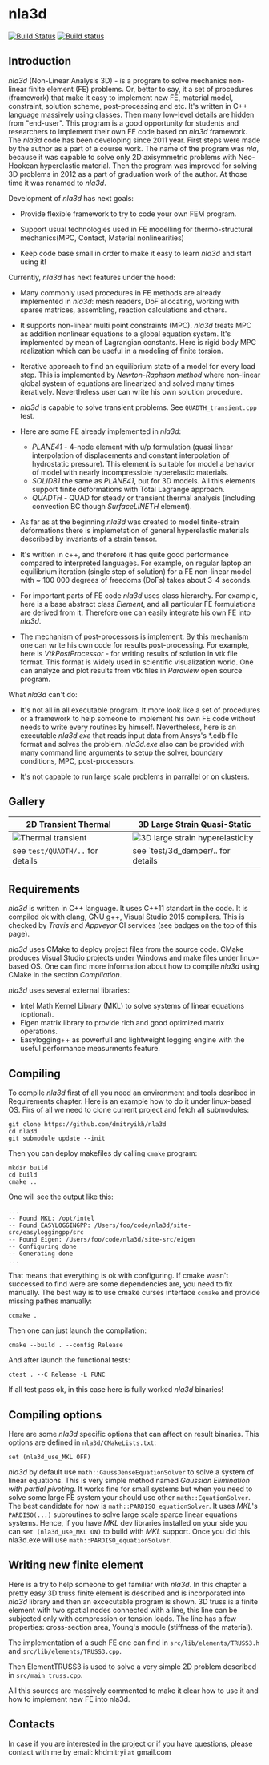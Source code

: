 # nla3d

[![Build Status](https://travis-ci.org/dmitryikh/nla3d.svg?branch=master)](https://travis-ci.org/dmitryikh/nla3d)
[![Build status](https://ci.appveyor.com/api/projects/status/mivnpx9ok0j3a8iy?svg=true)](https://ci.appveyor.com/project/dmitryikh/nla3d)

## Introduction

_nla3d_ (Non-Linear Analysis 3D) - is a program to solve mechanics non-linear finite element (FE)
problems. Or, better to say, it a set of procedures (framework) that make it easy to implement new
FE, material model, constraint, solution scheme, post-processing and etc. It's written in C++
language massively using classes. Then many low-level details are hidden from "end-user". This
program is a good opportunity for students and researchers to implement their own FE code based on
_nla3d_ framework. The _nla3d_ code has been developing since 2011 year. First steps were made by
the author as a part of a course work. The name of the program was _nla_, because it was capable to
solve only 2D axisymmetric problems with Neo-Hookean hyperelastic material. Then the program was
improved for solving 3D problems in 2012 as a part of graduation work of the author. At those time
it was renamed to _nla3d_.

Development of _nla3d_ has next goals:

  * Provide flexible framework to try to code your own FEM program.

  * Support usual technologies used in FE modelling for thermo-structural mechanics(MPC, Contact,
    Material nonlinearities)

  * Keep code base small in order to make it easy to learn _nla3d_ and start using
    it!

Currently, _nla3d_ has next features under the hood: 

  * Many commonly used procedures in FE methods are already implemented in _nla3d_: mesh readers,
    DoF allocating, working with sparse matrices, assembling, reaction calculations and others.

  * It supports non-linear multi point constraints (MPC). _nla3d_ treats MPC as addition nonlinear
    equations to a global equation system. It's implemented by mean of Lagrangian constants. Here is
    rigid body MPC realization which can be useful in a modeling of finite torsion.

  * Iterative approach to find an equilibrium state of a model for every load step. This is
    implemented by _Newton-Raphson method_ where non-linear global system of equations are
    linearized and solved many times iteratively. Nevertheless user can write his own solution
    procedure.

  * _nla3d_ is capable to solve transient problems. See `QUADTH_transient.cpp` test.

  * Here are some FE already implemented in _nla3d_:
    - *PLANE41* - 4-node element with u/p formulation (quasi linear
      interpolation of displacements and constant interpolation of hydrostatic pressure). This element
      is suitable for model a behavior of model with nearly incompressible hyperelastic materials.
    - *SOLID81* the same as *PLANE41*, but for 3D models. All this elements support finite
      deformations with Total Lagrange approach.
    - *QUADTH* - QUAD for steady or transient thermal analysis (including convection BC though
      *SurfaceLINETH* element).

  * As far as at the beginning _nla3d_ was created to model finite-strain deformations there is
    implemetation of general hyperelastic materials described by invariants of a strain tensor.

  * It's written in c++, and therefore it has quite good performance compared to interpreted
    languages. For example, on regular laptop an equilibrium iteration (single step of solution) for
a FE non-linear model with ~ 100 000 degrees of freedoms (DoFs) takes about 3-4 seconds.

  * For important parts of FE code _nla3d_ uses class hierarchy. For example, here is a base
    abstract class _Element_, and all particular FE formulations are derived from it. Therefore one
    can easily integrate his own FE into _nla3d_.

  * The mechanism of post-processors is implement. By this mechanism one can write his own code for
    results post-processing. For example, here is _VtkPostProcessor_ - for writing results of
solution in vtk file format. This format is widely used in scientific visualization world.  One can
analyze and plot results from vtk files in _Paraview_ open source program.

What _nla3d_ can't do:

  * It's not all in all executable program. It more look like a set of procedures or a framework to
    help someone to implement his own FE code without needs to write every routines by himself.
Nevertheless, here is an executable _nla3d.exe_ that reads input data from Ansys's *.cdb file format
and solves the problem. _nla3d.exe_ also can be provided with many command line arguments to setup
the solver, boundary conditions, MPC, post-processors.

  * It's not capable to run large scale problems in parrallel or on clusters.


## Gallery

| 2D Transient Thermal | 3D Large Strain Quasi-Static |
|----------------------|------------------------------|
| ![Thermal transient](test/QUADTH/timeplot.gif?raw=true "Thermal transient") | ![3D large strain hyperelasticity](test/3d_damper/3d_damper_timeplot.gif?raw=true "3D large strain hyperelasticity") |
| see `test/QUADTH/..` for details | see `test/3d_damper/.. for details |


## Requirements

_nla3d_ is written in C++ language. It uses C++11 standart in the code. It is compiled ok with
clang, GNU g++, Visual Studio 2015 compilers. This is checked by _Travis_ and _Appveyor_ CI
services (see badges on the top of this page).

_nla3d_ uses CMake to deploy project files from the source code. CMake produces Visual Studio projects
under Windows and make files under linux-based OS. One can find more information about how to
compile _nla3d_ using CMake in the section *Compilation*.

_nla3d_ uses several external libraries:

  * Intel Math Kernel Library (MKL) to solve systems of linear equations (optional).
  * Eigen matrix library to provide rich and good optimized matrix operations.
  * Easylogging++ as powerfull and lightweight logging engine with the useful performance measurments
    feature.

## Compiling

To compile _nla3d_ first of all you need an environment and tools desribed in Requirements chapter.
Here is an example how to do it under linux-based OS. Firs of all we need to clone current project
and fetch all submodules:

```
git clone https://github.com/dmitryikh/nla3d
cd nla3d
git submodule update --init
```

Then you can deploy makefiles dy calling ```cmake``` program:

```
mkdir build
cd build
cmake ..
```

One will see the output like this:

```
...
-- Found MKL: /opt/intel  
-- Found EASYLOGGINGPP: /Users/foo/code/nla3d/site-src/easyloggingpp/src  
-- Found Eigen: /Users/foo/code/nla3d/site-src/eigen  
-- Configuring done
-- Generating done
...
```

That means that everything is ok with configuring.
If cmake wasn't successed to find were are some dependencies are, you need to fix manually. The
best way is to use cmake curses interface ```ccmake``` and provide missing pathes manually:

```
ccmake .
```

Then one can just launch the compilation:

```
cmake --build . --config Release
```

And after launch the functional tests:

```
ctest . --C Release -L FUNC
```

If all test pass ok, in this case here is fully worked _nla3d_ binaries!

## Compiling options

Here are some _nla3d_ specific options that can affect on result binaries. This options are defined
in ```nla3d/CMakeLists.txt```:

```
set (nla3d_use_MKL OFF)
```

_nla3d_ by default use ```math::GaussDenseEquationSolver``` to solve a system of linear equations. This is
very simple method named _Gaussian Elimination with partial pivoting_. It works fine for small
systems but when you need to solve some large FE system your should use other ```math::EquationSolver```.
The best candidate for now is ```math::PARDISO_equationSolver```. It uses _MKL_'s ```PARDISO(...)```
subroutines to solve large scale sparce linear equations systems. Hence, if you have _MKL_ dev
libraries installed on your side you can ```set (nla3d_use_MKL ON)``` to build with _MKL_ support.
Once you did this nla3d.exe will use ```math::PARDISO_equationSolver```.

 
## Writing new finite element

Here is a try to help someone to get familiar with _nla3d_. In this chapter a pretty easy 3D
truss finite element is described and is incorporated into _nla3d_ library and then an excecutable
program is shown. 3D truss is a finite element with two spatial nodes connected with a line, this
line can be subjected only with compression or tension loads. The line has a few properties:
cross-section area, Young's module (stiffness of the material).

The implementation of a such FE one can find in ```src/lib/elements/TRUSS3.h``` and ```src/lib/elements/TRUSS3.cpp```.

Then ElementTRUSS3 is used to solve a very simple 2D problem described in ```src/main_truss.cpp```.

All this sources are massively commented to make it clear how to use it and how to implement new FE
into nla3d.

## Contacts

In case if you are interested in the project or if you have questions, please contact with me by
email: khdmitryi ```at``` gmail.com
